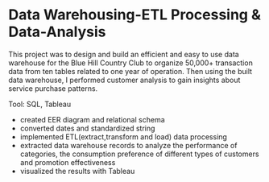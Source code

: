 # Data Warehousing-ETL Processing & Data-Analysis
This project was to design and build an efficient and easy to use data warehouse for the Blue Hill Country Club to organize 50,000+ transaction data from ten tables related to one year of operation.
Then using the built data warehouse, I performed customer analysis to gain insights about service purchase patterns.  <br>

Tool: SQL, Tableau

* created EER diagram and relational schema  <br>
* converted dates and standardized string  <br>
* implemented ETL(extract,transform and load) data processing  <br>
* extracted data warehouse records to analyze the performance of categories, the consumption preference of different types of customers and promotion effectiveness  <br>
* visualized the results with Tableau  <br>

